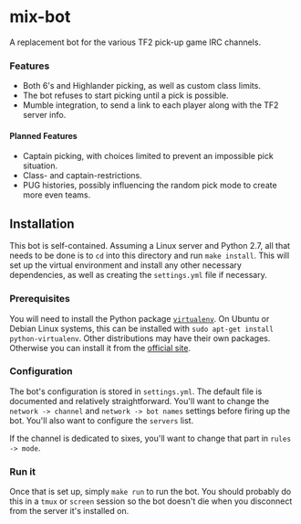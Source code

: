 # mix-bot

A replacement bot for the various TF2 pick-up game IRC channels.

### Features

  * Both 6's and Highlander picking, as well as custom class limits.
  * The bot refuses to start picking until a pick is possible.
  * Mumble integration, to send a link to each player along with the TF2 server info.

#### Planned Features

  * Captain picking, with choices limited to prevent an impossible pick situation.
  * Class- and captain-restrictions.
  * PUG histories, possibly influencing the random pick mode to create more even teams.

## Installation

This bot is self-contained. Assuming a Linux server and Python 2.7, all that needs to be done is to `cd` into this directory and run `make install`. This will set up the virtual environment and install any other necessary dependencies, as well as creating the `settings.yml` file if necessary.

### Prerequisites

You will need to install the Python package [`virtualenv`][venv]. On Ubuntu or Debian Linux systems, this can be installed with `sudo apt-get install python-virtualenv`. Other distributions may have their own packages. Otherwise you can install it from the [official site][venv install].

### Configuration

The bot's configuration is stored in `settings.yml`. The default file is documented and relatively straightforward. You'll want to change the `network -> channel` and `network -> bot names` settings before firing up the bot. You'll also want to configure the `servers` list.

If the channel is dedicated to sixes, you'll want to change that part in `rules -> mode`.

### Run it

Once that is set up, simply `make run` to run the bot. You should probably do this in a `tmux` or `screen` session so the bot doesn't die when you disconnect from the server it's installed on.

[venv]: http://www.virtualenv.org/
[venv install]: http://www.virtualenv.org/en/latest/#installation
